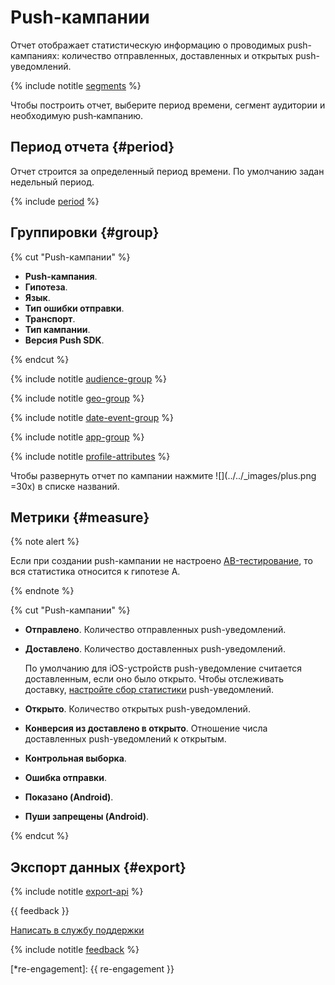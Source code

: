 # Push-кампании

Отчет отображает статистическую информацию о проводимых push-кампаниях: количество отправленных, доставленных и открытых push-уведомлений.

{% include notitle [segments](_includes/segments.md) %}

Чтобы построить отчет, выберите период времени, сегмент аудитории и необходимую push‑кампанию.

## Период отчета {#period}

Отчет строится за определенный период времени. По умолчанию задан недельный период.

{% include [period](_includes/period.md) %}

## Группировки {#group}

{% cut "Push-кампании" %}

  - **Push-кампания**.
  - **Гипотеза**.
  - **Язык**.
  - **Тип ошибки отправки**.
  - **Транспорт**.
  - **Тип кампании**.
  - **Версия Push SDK**.

{% endcut %}  

{% include notitle [audience-group](_includes/audience-group.md) %}

{% include notitle [geo-group](_includes/geo-group.md) %}

{% include notitle [date-event-group](_includes/date-event-group.md) %}

{% include notitle [app-group](_includes/app-group.md) %}

{% include notitle [profile-attributes](_includes/profile-attributes.md) %}  

Чтобы развернуть отчет по кампании нажмите ![](../../_images/plus.png =30x) в списке названий.

## Метрики {#measure}

{% note alert %}

Если при создании push-кампании не настроено [AB-тестирование](../push/marketing.md#a-b-testing), то вся статистика относится к гипотезе A.

{% endnote %}

{% cut "Push-кампании" %}

- **Отправлено**. Количество отправленных push-уведомлений.
- **Доставлено**. Количество доставленных push-уведомлений. 

    По умолчанию для iOS-устройств push-уведомление считается доставленным, если оно было открыто. Чтобы отслеживать доставку, [настройте сбор статистики](../sdk/ios/push/ios-settings.md) push-уведомлений.

- **Открыто**. Количество открытых push-уведомлений.
- **Конверсия из доставлено в открыто**. Отношение числа доставленных push-уведомлений к открытым.
- **Контрольная выборка**.
- **Ошибка отправки**.
- **Показано (Android)**.
- **Пуши запрещены (Android)**.

{% endcut %}

<!-- ![](../../_images/push-report-{{locale}}.png){style="border: solid 1px #cccccc; max-width: 800px;"} -->

## Экспорт данных {#export}

{% include notitle [export-api](_includes/export-api.md) %}

{{ feedback }}

<a href="../troubleshooting/feedback-new.html">
  <span class="button">Написать в службу поддержки</span>
</a>

{% include notitle [feedback](../_includes/feedback-button.md) %}

[*re-engagement]: {{ re-engagement }}

